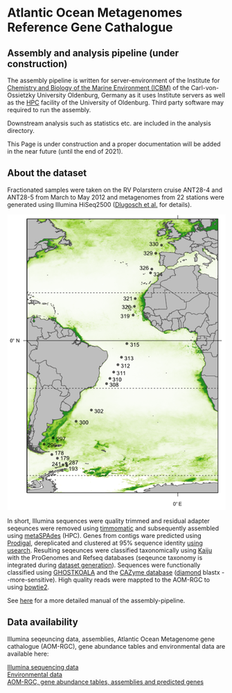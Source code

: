 # Atlantic Ocean Metagenomes Reference Gene Cathalogue
## Assembly and analysis pipeline (under construction)

The assembly pipeline is written for server-environment of the Institute for [Chemistry and Biology of the Marine Environment (ICBM)](https://uol.de/en/icbm) of the Carl-von-Ossietzky University Oldenburg, Germany as it uses Institute servers as well as the [HPC](https://uol.de/en/school5/sc/high-perfomance-computing/hpc-facilities) facility of the University of Oldenburg. Third party software may required to run the assembly.

Downstream analysis such as statistics etc. are included in the analysis directory.

This Page is under construction and a proper documentation will be added in the near future (until the end of 2021).

## About the dataset
Fractionated samples were taken on the RV Polarstern cruise ANT28-4 and ANT28-5 from March to May 2012 and metagenomes from 22 stations were generated using Illumina HiSeq2500 ([Dlugosch et al.]() for details).
<p align="center">
  <img src="images/GitMap_web.png">
</p>

In short, Illumina sequences were quality trimmed and residual adapter seqeunces were removed using [timmomatic](http://www.usadellab.org/cms/?page=trimmomatic)
and subsequently assembled using [metaSPAdes](https://cab.spbu.ru/software/meta-spades/) (HPC). Genes from contigs ware predicted using [Prodigal](https://github.com/hyattpd/Prodigal), dereplicated and clustered at 95% sequence identity [using usearch](https://www.drive5.com/usearch/manual/cmd_cluster_fast.html). Resulting seqeunces were classified taxonomically using [Kaiju](https://kaiju.binf.ku.dk/) with the ProGenomes and Refseq databases (seqeunce taxonomy is integrated during [dataset generation](https://github.com/LeonDlugosch/Atlantic-Ocean-Metagenomes/blob/main/Analysis/00_AOM_Taxonomy_Function_CountTable.R)). Sequences were functionally classified using [GHOSTKOALA](https://www.kegg.jp/ghostkoala/) and the [CAZyme database](http://www.cazy.org/) ([diamond](https://github.com/bbuchfink/diamond) blastx --more-sensitive). High quality reads were mappted to the AOM-RGC to using [bowtie2](http://bowtie-bio.sourceforge.net/bowtie2/index.shtml). 

See [here]() for a more detailed manual of the assembly-pipeline. 

## Data availability
Illumina seqeuncing data, assemblies, Atlantic Ocean Metagenome gene cathalogue (AOM-RGC), gene abundance tables and environmental data are available here:  

[Illumina sequencing data](https://www.ebi.ac.uk/ena/browser/view/PRJEB34453) </br>
[Environmental data](https://doi.pangaea.de/10.1594/PANGAEA.906247) </br>
[AOM-RGC, gene abundance tables, assemblies and predicted genes]() </br>

